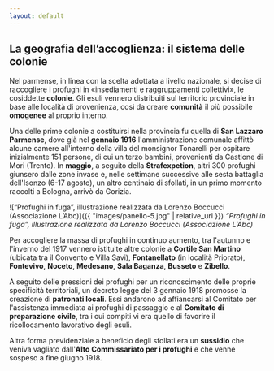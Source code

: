 ```yaml
---
layout: default
---
```


## La geografia dell’accoglienza: il sistema delle colonie

Nel parmense, in linea con la scelta adottata a livello nazionale, si decise di raccogliere i profughi in «insediamenti e raggruppamenti collettivi», le cosiddette **colonie**. Gli esuli vennero distribuiti sul territorio provinciale in base alle località di provenienza, così da creare **comunità** il più possibile **omogenee** al proprio interno.

Una delle prime colonie a costituirsi nella provincia fu quella di **San Lazzaro Parmense**, dove già nel **gennaio 1916** l'amministrazione comunale affittò alcune camere all'interno della villa del monsignor Tonarelli per ospitare inizialmente 151 persone, di cui un terzo bambini, provenienti da Castione di Mori (Trento). In **maggio**, a seguito della **Strafexpetion**, altri 300 profughi giunsero dalle zone invase e, nelle settimane successive alle sesta battaglia dell'Isonzo (6-17 agosto), un altro centinaio di sfollati, in un primo momento raccolti a Bologna, arrivò da Gorizia. 


![“Profughi in fuga”, illustrazione realizzata da Lorenzo Boccucci (Associazione L’Abc)]({{ "images/panello-5.jpg" | relative_url }})
*“Profughi in fuga”, illustrazione realizzata da Lorenzo Boccucci (Associazione L’Abc)*



Per accogliere la massa di profughi in continuo aumento, tra l'autunno e l'inverno del 1917 vennero istituite altre colonie a **Cortile San Martino** (ubicata tra il Convento e Villa Savi), **Fontanellato** (in località Priorato), **Fontevivo**, **Noceto**, **Medesano**, **Sala Baganza**, **Busseto** e **Zibello**. 

A seguito delle pressioni dei profughi per un riconoscimento delle proprie specificità territoriali, un decreto legge del 3 gennaio 1918 promosse la creazione di **patronati locali**. Essi andarono ad affiancarsi al Comitato per l'assistenza immediata ai profughi di passaggio e al **Comitato di preparazione civile**, tra i cui compiti vi era quello di favorire il ricollocamento lavorativo degli esuli.

Altra forma previdenziale a beneficio degli sfollati era un **sussidio** che veniva vagliato dall'**Alto Commissariato per i profughi** e che venne sospeso a fine giugno 1918.